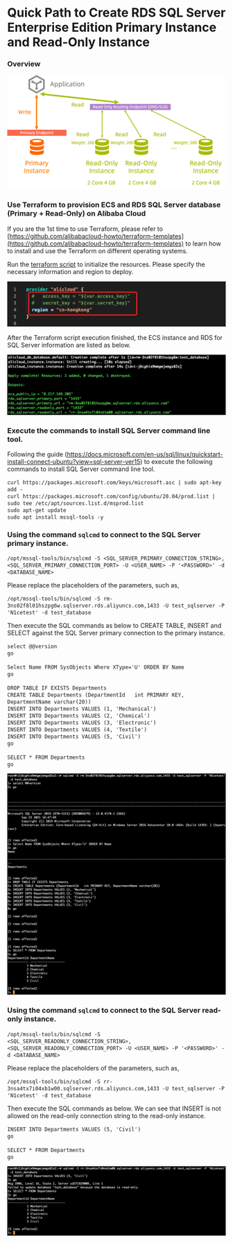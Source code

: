 # Quick Path to Create RDS SQL Server Enterprise Edition Primary Instance and Read-Only Instance

### Overview

![image.png](https://github.com/alibabacloud-howto/terraform-templates/raw/master/terraform-alicloud-db-samples/rds-sqlserver-ro/images/archi.png)

### Use Terraform to provision ECS and RDS SQL Server database (Primary + Read-Only) on Alibaba Cloud

If you are the 1st time to use Terraform, please refer to [https://github.com/alibabacloud-howto/terraform-templates](https://github.com/alibabacloud-howto/terraform-templates) to learn how to install and use the Terraform on different operating systems.

Run the [terraform script](https://github.com/alibabacloud-howto/terraform-templates/blob/master/terraform-alicloud-db-samples/rds-sqlserver-ro/main.tf) to initialize the resources. Please specify the necessary information and region to deploy.

![image.png](https://github.com/alibabacloud-howto/solution-applicationstack-parse/raw/main/parse-server-mongodb/images/tf-parms.png)

After the Terraform script execution finished, the ECS instance and RDS for SQL Server information are listed as below.

![image.png](https://github.com/alibabacloud-howto/terraform-templates/raw/master/terraform-alicloud-db-samples/rds-sqlserver-ro/images/tf-done.png)

### Execute the commands to install SQL Server command line tool.

Following the guide (https://docs.microsoft.com/en-us/sql/linux/quickstart-install-connect-ubuntu?view=sql-server-ver15) to execute the following commands to install SQL Server command line tool.

```
curl https://packages.microsoft.com/keys/microsoft.asc | sudo apt-key add -
curl https://packages.microsoft.com/config/ubuntu/20.04/prod.list | sudo tee /etc/apt/sources.list.d/msprod.list
sudo apt-get update
sudo apt install mssql-tools -y
```

### Using the command ``sqlcmd`` to connect to the SQL Server primary instance.

```
/opt/mssql-tools/bin/sqlcmd -S <SQL_SERVER_PRIMARY_CONNECTION_STRING>,<SQL_SERVER_PRIMARY_CONNECTION_PORT> -U <USER_NAME> -P '<PASSWORD>' -d <DATABASE_NAME>
```

Please replace the placeholders of the parameters, such as,

```
/opt/mssql-tools/bin/sqlcmd -S rm-3ns02f8l01hszpg6w.sqlserver.rds.aliyuncs.com,1433 -U test_sqlserver -P 'N1cetest' -d test_database
```

Then execute the SQL commands as below to CREATE TABLE, INSERT and SELECT against the SQL Server primary connection to the primary instance.

```
select @@version
go

Select Name FROM SysObjects Where XType='U' ORDER BY Name
go

DROP TABLE IF EXISTS Departments
CREATE TABLE Departments (DepartmentId   int PRIMARY KEY, DepartmentName varchar(20))
INSERT INTO Departments VALUES (1, 'Mechanical') 
INSERT INTO Departments VALUES (2, 'Chemical') 
INSERT INTO Departments VALUES (3, 'Electronic') 
INSERT INTO Departments VALUES (4, 'Textile') 
INSERT INTO Departments VALUES (5, 'Civil')
go

SELECT * FROM Departments
go
```

![image.png](https://github.com/alibabacloud-howto/terraform-templates/raw/master/terraform-alicloud-db-samples/rds-sqlserver-ro/images/sqlcmd-1.png)

### Using the command ``sqlcmd`` to connect to the SQL Server read-only instance.

```
/opt/mssql-tools/bin/sqlcmd -S <SQL_SERVER_READONLY_CONNECTION_STRING>,<SQL_SERVER_READONLY_CONNECTION_PORT> -U <USER_NAME> -P '<PASSWORD>' -d <DATABASE_NAME>
```

Please replace the placeholders of the parameters, such as,

```
/opt/mssql-tools/bin/sqlcmd -S rr-3nsa4tx7i04xb1w00.sqlserver.rds.aliyuncs.com,1433 -U test_sqlserver -P 'N1cetest' -d test_database
```

Then execute the SQL commands as below. We can see that INSERT is not allowed on the read-only connection string to the read-only instance.

```
INSERT INTO Departments VALUES (5, 'Civil')
go

SELECT * FROM Departments
go
```

![image.png](https://github.com/alibabacloud-howto/terraform-templates/raw/master/terraform-alicloud-db-samples/rds-sqlserver-ro/images/sqlcmd-2.png)